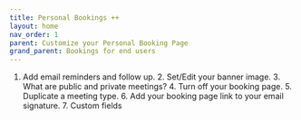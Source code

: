 ```yaml
---
title: Personal Bookings ++
layout: home
nav_order: 1
parent: Customize your Personal Booking Page
grand_parent: Bookings for end users
---
```


1. Add email reminders and follow up.
                         2. Set/Edit your banner image.
                         3. What are public and private meetings?
                         4. Turn off your booking page.
                         5. Duplicate a meeting type.
                         6. Add your booking page link to your email signature.
                         7. Custom fields

